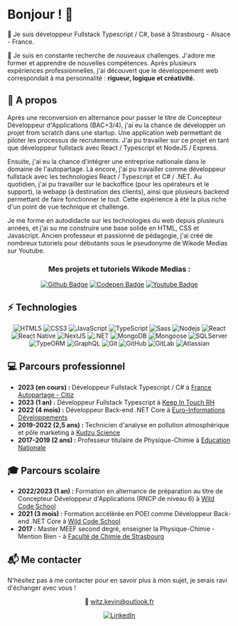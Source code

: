 <h1>Bonjour ! 👋</h1>
<p>🎯 Je suis développeur Fullstack Typescript / C#, basé à Strasbourg - Alsace - France.</p>
<p>🚀 Je suis en constante recherche de nouveaux challenges. J'adore me former et apprendre de nouvelles compétences. Après plusieurs expériences professionnelles, j'ai découvert que le développement web correspondait à ma personnalité : <b>rigueur, logique et créativité.</b></p>

<h2>📢 A propos</h2>

<p>Après une reconversion en alternance pour passer le titre de Concepteur Développeur d'Applications (BAC+3/4), j'ai eu la chance de développer un projet from scratch dans une startup. Une application web permettant de piloter les processus de recrutements. J'ai pu travailler sur ce projet en tant que développeur fullstack avec React / Typescript et NodeJS / Express.</p>
<p>Ensuite, j'ai eu la chance d'intégrer une entreprise nationale dans le domaine de l'autopartage. Là encore, j'ai pu travailler comme développeur fullstack avec les technologies React / Typescript et C# / .NET. Au quotidien, j'ai pu travailler sur le backoffice (pour les opérateurs et le support), la webapp (à destination des clients), ainsi que plusieurs backend permettant de faire fonctionner le tout. Cette expérience à été la plus riche d'un point de vue technique et challenge.</p>
<p>Je me forme en autodidacte sur les technologies du web depuis plusieurs années, et j'ai su me construire une base solide en HTML, CSS et Javascript. Ancien professeur et passionné de pédagogie, j'ai créé de nombreux tutoriels pour débutants sous le pseudonyme de Wikode Medias sur Youtube.</p>


<div align="center">
<h3>Mes projets et tutoriels Wikode Medias :</h3>



[![Github Badge](https://img.shields.io/badge/github-%23121011.svg?style=for-the-badge&logo=github&logoColor=white)](https://github.com/wikode)
[![Codepen Badge](https://img.shields.io/badge/Codepen-000000?style=for-the-badge&logo=codepen&logoColor=white)](https://codepen.io/wikode)
[![Youtube Badge](https://img.shields.io/badge/YouTube-FF0000?style=for-the-badge&logo=youtube&logoColor=white)](https://www.youtube.com/channel/UCmPeGGsMsg1WwcstKoG5eIQ)

</div>


<h2>⚡ Technologies</h2>
<div align="center">

![HTML5](https://img.shields.io/badge/-HTML5-E34F26?style=flat-square&logo=html5&logoColor=white)
![CSS3](https://img.shields.io/badge/-CSS3-1572B6?style=flat-square&logo=css3)
![JavaScript](https://img.shields.io/badge/-JavaScript-f7df1e?style=flat-square&logo=javascript&logoColor=black)
![TypeScript](https://img.shields.io/badge/-TypeScript-007ACC?style=flat-square&logo=typescript&logoColor=white)
![Sass](https://img.shields.io/badge/-Sass-black?style=flat-square&logo=sass)
![Nodejs](https://img.shields.io/badge/-Nodejs-black?style=flat-square&logo=Node.js)
![React](https://img.shields.io/badge/-React-black?style=flat-square&logo=react)
![React Native](https://img.shields.io/badge/-React%20Native-61DAFB?style=flat-square&logo=react&logoColor=black)
![NextJS](https://img.shields.io/badge/-Next-black?style=flat-square&logo=nextdotjs)
![.NET](https://img.shields.io/badge/-.NET--Core-6D409D?style=flat-square&logo=dotnet)
![MongoDB](https://img.shields.io/badge/-MongoDB-black?style=flat-square&logo=mongodb)
![Mongoose](https://img.shields.io/badge/-Mongoose-880000?style=flat-square&logo=mongoose&logoColor=white)
![SQLServer](https://img.shields.io/badge/-SQL--Server-black?style=flat-square&logo=microsoft-sql-server)
![TypeORM](https://img.shields.io/badge/-TypeORM-3178C6?style=flat-square&logo=typeorm&logoColor=white)
![GraphQL](https://img.shields.io/badge/-GraphQL-E10098?style=flat-square&logo=graphql&logoColor=white)
![Git](https://img.shields.io/badge/-Git-black?style=flat-square&logo=git)
![GitHub](https://img.shields.io/badge/-GitHub-181717?style=flat-square&logo=github)
![GitLab](https://img.shields.io/badge/-GitLab-FCA121?style=flat-square&logo=gitlab)
![Atlassian](https://img.shields.io/badge/-Atlassian-blue?style=flat-square&logo=atlassian)
    
</div>


<h2>💻 Parcours professionnel</h2>
<ul>
    <li><b>2023 (en cours) :</b> Développeur Fullstack Typescript / C# à <a href="https://citiz.coop/" alt="France Autopartage - Citiz">France Autopartage - Citiz</a></li>
    <li><b>2023 (1 an) :</b> Développeur Fullstack Typescript à <a href="https://kit-rh.com/" alt="Keep In Touch RH">Keep In Touch RH</a></li>
    <li><b>2022 (4 mois) :</b> Développeur Back-end .NET Core à <a href="https://www.e-i.com/fr/index.html" alt="Euro-Informations Développements">Euro-Informations Développements</a></li>
    <li><b>2019-2022 (2,5 ans) :</b> Technicien d'analyse en pollution atmosphérique et pôle marketing à <a href="https://shop.kudzuscience.com/" alt="Kudzu Science">Kudzu Science</a></li>
    <li><b>2017-2019 (2 ans) :</b> Professeur titulaire de Physique-Chimie à <a href="https://www.education.gouv.fr/" alt="Education Nationale">Education Nationale</a></li>
</ul>


<h2>🎓 Parcours scolaire</h2>
<ul>
    <li><b>2022/2023 (1 an) :</b> Formation en alternance de préparation au titre de Concepteur Développeur d'Applications (RNCP de niveau 6) à <a href="https://www.wildcodeschool.com/fr-FR" alt="Wild Code School">Wild Code School</a></li>
    <li><b>2021 (3 mois) :</b> Formation accélérée en POEI comme Développeur Back-end .NET Core à <a href="https://www.wildcodeschool.com/fr-FR" alt="Wild Code School">Wild Code School</a></li>
    <li><b>2017 :</b> Master MEEF second degré, enseigner la Physique-Chimie - Mention Bien - à <a href="https://chimie.unistra.fr/" alt="Faculté de Chimie de Strasbourg">Faculté de Chimie de Strasbourg</a></li>
</ul>


<h2>📬 Me contacter</h2>
<p>N'hésitez pas à me contacter pour en savoir plus à mon sujet, je serais ravi d'échanger avec vous !</p>

<div align="center">

📧 witz.kevin@outlook.fr

[![LinkedIn](https://img.shields.io/badge/linkedin-%230077B5.svg?style=for-the-badge&logo=linkedin&logoColor=white)](https://www.linkedin.com/in/kevinwitz/)

</div>
